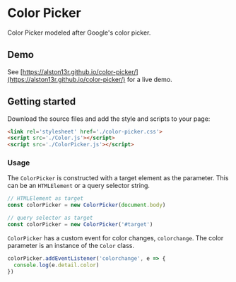# Color Picker
Color Picker modeled after Google's color picker.

## Demo
See [https://alston13r.github.io/color-picker/](https://alston13r.github.io/color-picker/) for a live demo.

## Getting started
Download the source files and add the style and scripts to your page:
```html
<link rel='stylesheet' href='./color-picker.css'>
<script src='./Color.js'></script>
<script src='./ColorPicker.js'></script>
```
### Usage
The `ColorPicker` is constructed with a target element as the parameter. This can be an `HTMLElement` or a query selector string.

```javascript
// HTMLElement as target
const colorPicker = new ColorPicker(document.body)

// query selector as target
const colorPicker = new ColorPicker('#target')
```

`ColorPicker` has a custom event for color changes, `colorchange`. The color parameter is an instance of the `Color` class.

```javascript
colorPicker.addEventListener('colorchange', e => {
  console.log(e.detail.color)
})
```
